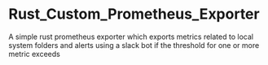 # Rust_Custom_Prometheus_Exporter
A simple rust prometheus exporter which exports metrics related to local system folders and alerts using a slack bot if the threshold for one or more metric exceeds
